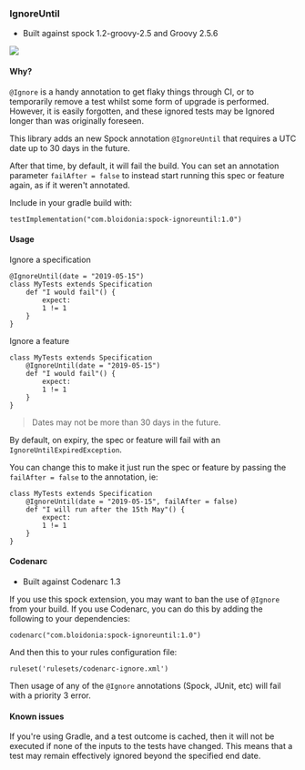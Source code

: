 ### IgnoreUntil

- Built against spock 1.2-groovy-2.5 and Groovy 2.5.6

![](https://d1gbp99v447ls8.cloudfront.net/wp-content/uploads/2018/05/01011328/under-rug.gif)

#### Why?

`@Ignore` is a handy annotation to get flaky things through CI, or to temporarily remove a test whilst some form of upgrade is performed.
However, it is easily forgotten, and these ignored tests may be Ignored longer than was originally foreseen.

This library adds an new Spock annotation `@IgnoreUntil` that requires a UTC date up to 30 days in the future.

After that time, by default, it will fail the build.  You can set an annotation parameter `failAfter = false` to instead start running this spec or feature again, as if it weren't annotated.

Include in your gradle build with:

    testImplementation("com.bloidonia:spock-ignoreuntil:1.0")

#### Usage

Ignore a specification

    @IgnoreUntil(date = "2019-05-15")
    class MyTests extends Specification
        def "I would fail"() {
            expect:
            1 != 1
        }
    }

Ignore a feature

    class MyTests extends Specification
        @IgnoreUntil(date = "2019-05-15")
        def "I would fail"() {
            expect:
            1 != 1
        }
    }

> Dates may not be more than 30 days in the future.

By default, on expiry, the spec or feature will fail with an `IgnoreUntilExpiredException`.
 
You can change this to make it just run the spec or feature by passing the `failAfter = false` to the annotation, ie:

    class MyTests extends Specification
        @IgnoreUntil(date = "2019-05-15", failAfter = false)
        def "I will run after the 15th May"() {
            expect:
            1 != 1
        }
    }

#### Codenarc

- Built against Codenarc 1.3

If you use this spock extension, you may want to ban the use of `@Ignore` from your build.
If you use Codenarc, you can do this by adding the following to your dependencies:

    codenarc("com.bloidonia:spock-ignoreuntil:1.0")

And then this to your rules configuration file:

    ruleset('rulesets/codenarc-ignore.xml')
 
Then usage of any of the `@Ignore` annotations (Spock, JUnit, etc) will fail with a priority 3 error.

#### Known issues

If you're using Gradle, and a test outcome is cached, then it will not be executed if none of the inputs to the tests have changed.
This means that a test may remain effectively ignored beyond the specified end date.

